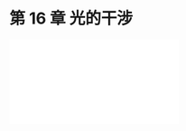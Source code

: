 # 第 16 章 光的干涉

<object data="第 16 章 光的干涉.pdf" type="application/pdf" width="150%" height="800">
    <embed src="第 16 章 光的干涉.pdf" type="application/pdf" />
</object>